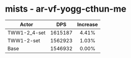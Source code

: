 # mists - ar-vf-yogg-cthun-me
| Actor | DPS | Increase |
|---|:---:|:---:|
|TWW1-2_4-set|1615187|4.41%|
|TWW1-2-set|1562923|1.03%|
|Base|1546932|0.00%|
